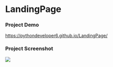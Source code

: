 # LandingPage

### Project Demo 
https://pythondeveloper6.github.io/LandingPage/

### Project Screenshot
![](https://github.com/Pythondeveloper6/LandingPage/blob/main/screenshoot.png)
